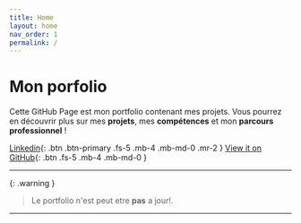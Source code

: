 ```yaml
---
title: Home
layout: home
nav_order: 1
permalink: /
---
```


# Mon porfolio

Cette GitHub Page est mon portfolio contenant mes projets. 
Vous pourrez en découvrir plus sur mes **projets**, mes **compétences** et mon **parcours professionnel** !

[Linkedin](https://www.linkedin.com/in/mathieu-audibert-2b4763252/){: .btn .btn-primary .fs-5 .mb-4 .mb-md-0 .mr-2 }
[View it on GitHub](https://github.com/MathieuAudibert/MathieuAudibert.github.io/){: .btn .fs-5 .mb-4 .mb-md-0 }

---
{: .warning }
> Le portfolio n'est peut etre **pas** a jour!.


----


[Just the Docs]: https://just-the-docs.github.io/just-the-docs/
[GitHub Pages]: https://docs.github.com/en/pages
[README]: https://github.com/just-the-docs/just-the-docs-template/blob/main/README.md
[Jekyll]: https://jekyllrb.com
[GitHub Pages / Actions workflow]: https://github.blog/changelog/2022-07-27-github-pages-custom-github-actions-workflows-beta/
[use this template]: https://github.com/just-the-docs/just-the-docs-template/generate

